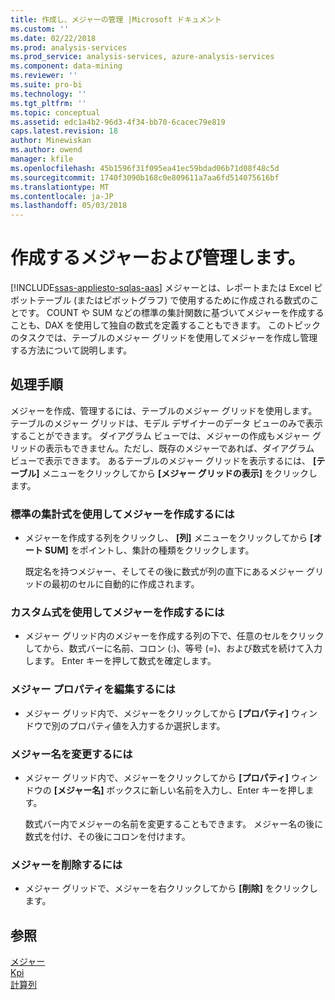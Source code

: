 ```yaml
---
title: 作成し、メジャーの管理 |Microsoft ドキュメント
ms.custom: ''
ms.date: 02/22/2018
ms.prod: analysis-services
ms.prod_service: analysis-services, azure-analysis-services
ms.component: data-mining
ms.reviewer: ''
ms.suite: pro-bi
ms.technology: ''
ms.tgt_pltfrm: ''
ms.topic: conceptual
ms.assetid: edc1a4b2-96d3-4f34-bb70-6cacec79e819
caps.latest.revision: 18
author: Minewiskan
ms.author: owend
manager: kfile
ms.openlocfilehash: 45b1596f31f095ea41ec59bdad06b71d08f48c5d
ms.sourcegitcommit: 1740f3090b168c0e809611a7aa6fd514075616bf
ms.translationtype: MT
ms.contentlocale: ja-JP
ms.lasthandoff: 05/03/2018
---
```

# <a name="create-and-manage-measures"></a>作成するメジャーおよび管理します。 
[!INCLUDE[ssas-appliesto-sqlas-aas](../../includes/ssas-appliesto-sqlas-aas.md)]
  メジャーとは、レポートまたは Excel ピボットテーブル (またはピボットグラフ) で使用するために作成される数式のことです。 COUNT や SUM などの標準の集計関数に基づいてメジャーを作成することも、DAX を使用して独自の数式を定義することもできます。 このトピックのタスクでは、テーブルのメジャー グリッドを使用してメジャーを作成し管理する方法について説明します。  
  
## <a name="tasks"></a>処理手順  
 メジャーを作成、管理するには、テーブルのメジャー グリッドを使用します。 テーブルのメジャー グリッドは、モデル デザイナーのデータ ビューのみで表示することができます。 ダイアグラム ビューでは、メジャーの作成もメジャー グリッドの表示もできません。ただし、既存のメジャーであれば、ダイアグラム ビューで表示できます。 あるテーブルのメジャー グリッドを表示するには、 **[テーブル]** メニューをクリックしてから **[メジャー グリッドの表示]** をクリックします。  
  
###  <a name="bkmk_create_stand"></a> 標準の集計式を使用してメジャーを作成するには  
  
-   メジャーを作成する列をクリックし、 **[列]** メニューをクリックしてから **[オート SUM]** をポイントし、集計の種類をクリックします。  
  
     既定名を持つメジャー、そしてその後に数式が列の直下にあるメジャー グリッドの最初のセルに自動的に作成されます。  
  
###  <a name="bkmk_create_custom"></a> カスタム式を使用してメジャーを作成するには  
  
-   メジャー グリッド内のメジャーを作成する列の下で、任意のセルをクリックしてから、数式バーに名前、コロン (:)、等号 (=)、および数式を続けて入力します。 Enter キーを押して数式を確定します。  
  
###  <a name="bkmk_edit"></a> メジャー プロパティを編集するには  
  
-   メジャー グリッド内で、メジャーをクリックしてから **[プロパティ]** ウィンドウで別のプロパティ値を入力するか選択します。  
  
###  <a name="bkmk_rename"></a> メジャー名を変更するには  
  
-   メジャー グリッド内で、メジャーをクリックしてから **[プロパティ]** ウィンドウの **[メジャー名]** ボックスに新しい名前を入力し、Enter キーを押します。  
  
     数式バー内でメジャーの名前を変更することもできます。 メジャー名の後に数式を付け、その後にコロンを付けます。  
  
###  <a name="bkmk_delete"></a> メジャーを削除するには  
  
-   メジャー グリッドで、メジャーを右クリックしてから **[削除]** をクリックします。  
  
## <a name="see-also"></a>参照  
 [メジャー](../../analysis-services/tabular-models/measures-ssas-tabular.md)   
 [Kpi](../../analysis-services/tabular-models/kpis-ssas-tabular.md)   
 [計算列](../../analysis-services/tabular-models/ssas-calculated-columns.md)  
  
  
